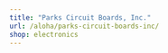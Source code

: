 ```yaml
---
title: "Parks Circuit Boards, Inc."
url: /aloha/parks-circuit-boards-inc/
shop: electronics
---
```

